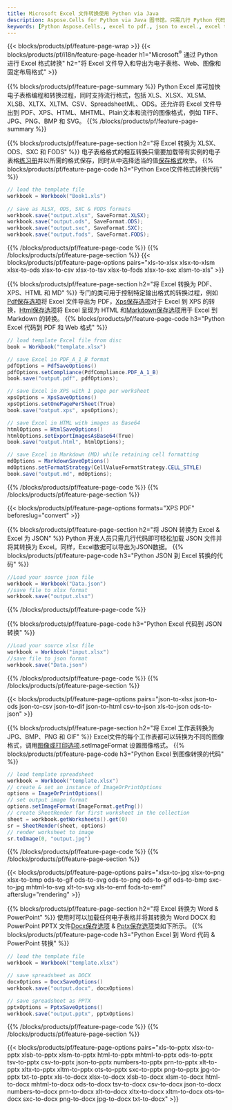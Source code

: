 ```yaml
---
title: Microsoft Excel 文件转换使用 Python via Java
description: Aspose.Cells for Python via Java 图书馆。只需几行 Python 代码即可转换 EXCEL、JSON、PDF、XML、HTML、TXT、TSV、CSV、SQL 等格式。
keywords: [Python Aspose.Cells., excel to pdf., json to excel., excel to json., csv to json., json to html., xml to excel and Convert files between various formats in Python]
---
```

{{< blocks/products/pf/feature-page-wrap >}}
{{< blocks/products/pf/i18n/feature-page-header h1="Microsoft<sup>&reg;</sup> 通过 Python 进行 Excel 格式转换" h2="将 Excel 文件导入和导出为电子表格、Web、图像和固定布局格式" >}}

{{% blocks/products/pf/feature-page-summary %}}
Python Excel 库可加快电子表格编程和转换过程，同时支持流行格式，包括 XLS、XLSX、XLSM、XLSB、XLTX、XLTM、CSV、SpreadsheetML、ODS。还允许将 Excel 文件导出到 PDF、XPS、HTML、MHTML、Plain文本和流行的图像格式，例如 TIFF、JPG、PNG、BMP 和 SVG。
{{% /blocks/products/pf/feature-page-summary %}}

{{% blocks/products/pf/feature-page-section h2="将 Excel 转换为 XLSX、ODS、SXC 和 FODS" %}}
电子表格格式的相互转换只需要加载带有实例的电子表格[练习册](https://reference.aspose.com/cells/python/asposecells.api/Workbook)并以所需的格式保存，同时从中选择适当的值[保存格式](https://reference.aspose.com/cells/python/asposecells.api/saveformat)枚举。
{{% blocks/products/pf/feature-page-code h3="Python Excel文件格式转换代码" %}}

```cs
// load the template file
workbook = Workbook("Book1.xls")
  
// save as XLSX, ODS, SXC & FODS formats
workbook.save("output.xlsx", SaveFormat.XLSX);
workbook.save("output.ods", SaveFormat.ODS);
workbook.save("output.sxc", SaveFormat.SXC);
workbook.save("output.fods", SaveFormat.FODS);
```
{{% /blocks/products/pf/feature-page-code %}}
{{% /blocks/products/pf/feature-page-section %}}
{{< blocks/products/pf/feature-page-options pairs="xls-to-xlsx xlsx-to-xlsm xlsx-to-ods xlsx-to-csv xlsx-to-tsv xlsx-to-fods xlsx-to-sxc xlsm-to-xls" >}}


{{% blocks/products/pf/feature-page-section h2="将 Excel 转换为 PDF、XPS、HTML 和 MD" %}}
专门的类可用于控制特定输出格式的转换过程，例如[Pdf保存选项](https://reference.aspose.com/cells/python/asposecells.api/PdfSaveOptions)将 Excel 文件导出为 PDF，[Xps保存选项](https://reference.aspose.com/cells/python/asposecells.api/XpsSaveOptions)对于 Excel 到 XPS 的转换，[Html保存选项](https://reference.aspose.com/cells/python/asposecells.api/HtmlSaveOptions)将 Excel 呈现为 HTML 和[Markdown保存选项](https://reference.aspose.com/cells/python/asposecells.api/MarkdownSaveOptions)用于 Excel 到 Markdown 的转换。
{{% blocks/products/pf/feature-page-code h3="Python Excel 代码到 PDF 和 Web 格式" %}}

```cs
// load template Excel file from disc
book = Workbook("template.xlsx")

// save Excel in PDF_A_1_B format
pdfOptions = PdfSaveOptions()
pdfOptions.setCompliance(PdfCompliance.PDF_A_1_B)
book.save("output.pdf", pdfOptions);

// save Excel in XPS with 1 page per worksheet
xpsOptions = XpsSaveOptions()
xpsOptions.setOnePagePerSheet(True)
book.save("output.xps", xpsOptions);

// save Excel in HTML with images as Base64
htmlOptions = HtmlSaveOptions()
htmlOptions.setExportImagesAsBase64(True)
book.save("output.html", htmlOptions);

// save Excel in Markdown (MD) while retaining cell formatting
mdOptions = MarkdownSaveOptions()
mdOptions.setFormatStrategy(CellValueFormatStrategy.CELL_STYLE)
book.save("output.md", mdOptions);
```
{{% /blocks/products/pf/feature-page-code %}}
{{% /blocks/products/pf/feature-page-section %}}

{{< blocks/products/pf/feature-page-options formats="XPS PDF" beforeslug="convert" >}}

{{% blocks/products/pf/feature-page-section h2="将 JSON 转换为 Excel & Excel 为 JSON" %}}
Python 开发人员只需几行代码即可轻松加载 JSON 文件并将其转换为 Excel。同样，Excel数据可以导出为JSON数据。
{{% blocks/products/pf/feature-page-code h3="Python JSON 到 Excel 转换的代码" %}}
```cs
//Load your source json file
workbook = Workbook("Data.json")
//save file to xlsx format
workbook.save("output.xlsx")
```
{{% /blocks/products/pf/feature-page-code %}}

{{% blocks/products/pf/feature-page-code h3="Python Excel 代码到 JSON 转换" %}}
```cs
//Load your source xlsx file
workbook = Workbook("input.xlsx")
//save file to json format
workbook.save("Data.json")
```
{{% /blocks/products/pf/feature-page-code %}}
{{% /blocks/products/pf/feature-page-section %}}

{{< blocks/products/pf/feature-page-options pairs="json-to-xlsx json-to-ods json-to-csv json-to-dif json-to-html csv-to-json xls-to-json ods-to-json" >}}

{{% blocks/products/pf/feature-page-section h2="将 Excel 工作表转换为 JPG、BMP、PNG 和 GIF" %}}
Excel文件的每个工作表都可以转换为不同的图像格式，调用[图像或打印选项](https://reference.aspose.com/cells/python/asposecells.api/ImageOrPrintOptions).setImageFormat 设置图像格式。
{{% blocks/products/pf/feature-page-code h3="Python Excel 到图像转换的代码" %}}
```cs
// load template spreadsheet
workbook = Workbook("template.xlsx")
// create & set an instance of ImageOrPrintOptions
options = ImageOrPrintOptions()
// set output image format
options.setImageFormat(ImageFormat.getPng())
// create SheetRender for first worksheet in the collection
sheet = workbook.getWorksheets().get(0)
sr = SheetRender(sheet, options)
// render worksheet to image
sr.toImage(0, "output.jpg")
```
{{% /blocks/products/pf/feature-page-code %}}
{{% /blocks/products/pf/feature-page-section %}}

{{< blocks/products/pf/feature-page-options pairs="xlsx-to-jpg xlsx-to-png xlsx-to-bmp ods-to-gif ods-to-svg ods-to-png ods-to-gif ods-to-bmp sxc-to-jpg mhtml-to-svg xlt-to-svg xls-to-emf fods-to-emf" afterslug="rendering" >}}

{{% blocks/products/pf/feature-page-section h2="将 Excel 转换为 Word & PowerPoint" %}}
使用时可以加载任何电子表格并将其转换为 Word DOCX 和 PowerPoint PPTX 文件[Docx保存选项](https://reference.aspose.com/cells/python/asposecells.api/DocxSaveOptions) & [Pptx保存选项](https://reference.aspose.com/cells/python/asposecells.api/PptxSaveOptions)类如下所示。
{{% blocks/products/pf/feature-page-code h3="Python Excel 到 Word 代码 & PowerPoint 转换" %}}
```cs
// load the template file
workbook = Workbook("template.xlsx")

// save spreadsheet as DOCX
docxOptions = DocxSaveOptions()
workbook.save("output.docx", docxOptions)

// save spreadsheet as PPTX
pptxOptions = PptxSaveOptions()
workbook.save("output.pptx", pptxOptions)
```
{{% /blocks/products/pf/feature-page-code %}}
{{% /blocks/products/pf/feature-page-section %}}

{{< blocks/products/pf/feature-page-options pairs="xls-to-pptx xlsx-to-pptx xlsb-to-pptx xlsm-to-pptx html-to-pptx mhtml-to-pptx ods-to-pptx tsv-to-pptx csv-to-pptx json-to-pptx numbers-to-pptx prn-to-pptx xlt-to-pptx xltx-to-pptx xltm-to-pptx ots-to-pptx sxc-to-pptx png-to-pptx jpg-to-pptx txt-to-pptx xls-to-docx xlsx-to-docx xlsb-to-docx xlsm-to-docx html-to-docx mhtml-to-docx ods-to-docx tsv-to-docx csv-to-docx json-to-docx numbers-to-docx prn-to-docx xlt-to-docx xltx-to-docx xltm-to-docx ots-to-docx sxc-to-docx png-to-docx jpg-to-docx txt-to-docx" >}}

